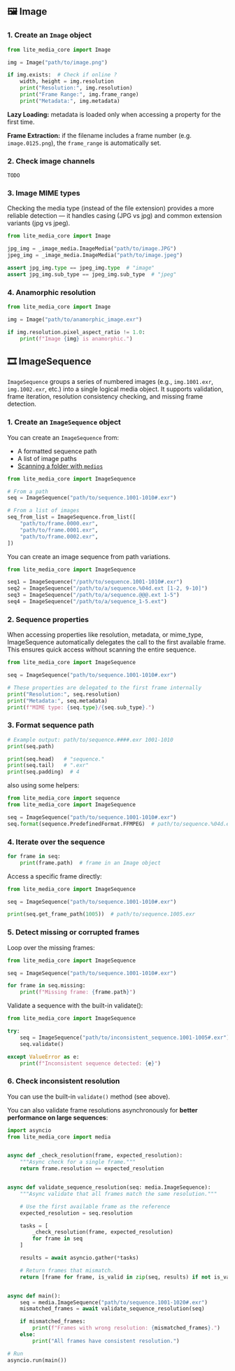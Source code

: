 ## 🖼️ Image

### 1. Create an `Image` object

```python
from lite_media_core import Image

img = Image("path/to/image.png")

if img.exists:  # Check if online ?
    width, height = img.resolution
    print("Resolution:", img.resolution)
    print("Frame Range:", img.frame_range)
    print("Metadata:", img.metadata)
```

**Lazy Loading:** metadata is loaded only when accessing a property for the first time.

**Frame Extraction:** if the filename includes a frame number (e.g. `image.0125.png`), the `frame_range` is automatically set.

### 2. Check image channels

```
TODO
```

### 3. Image MIME types

Checking the media type (instead of the file extension) provides a more reliable detection — it handles casing (JPG vs jpg) and common extension variants (jpg vs jpeg).

```python
from lite_media_core import Image

jpg_img = _image_media.ImageMedia("path/to/image.JPG")
jpeg_img = _image_media.ImageMedia("path/to/image.jpeg")

assert jpg_img.type == jpeg_img.type  # "image"
assert jpg_img.sub_type == jpeg_img.sub_type  # "jpeg"
```

### 4. Anamorphic resolution

```python
from lite_media_core import Image

img = Image("path/to/anamorphic_image.exr")

if img.resolution.pixel_aspect_ratio != 1.0:
	print(f"Image {img} is anamorphic.")
```


## 🎞️ ImageSequence

`ImageSequence` groups a series of numbered images (e.g., `img.1001.exr`, `img.1002.exr`, etc.) into a single logical media object.
It supports validation, frame iteration, resolution consistency checking, and missing frame detection.

### 1. Create an `ImageSequence` object

You can create an `ImageSequence` from:

* A formatted sequence path
* A list of image paths
* [Scanning a folder with `medios`](api/utils/#discover-media-with-mediaos)

```python
from lite_media_core import ImageSequence

# From a path
seq = ImageSequence("path/to/sequence.1001-1010#.exr")

# From a list of images
seq_from_list = ImageSequence.from_list([
    "path/to/frame.0000.exr",
    "path/to/frame.0001.exr",
    "path/to/frame.0002.exr",
])
```

You can create an image sequence from path variations.
```python
from lite_media_core import ImageSequence

seq1 = ImageSequence("/path/to/sequence.1001-1010#.exr")
seq2 = ImageSequence("/path/to/a/sequence.%04d.ext [1-2, 9-10]")
seq3 = ImageSequence("/path/to/a/sequence.@@@.ext 1-5")
seq4 = ImageSequence("/path/to/a/sequence_1-5.ext")
```

### 2. Sequence properties

When accessing properties like resolution, metadata, or mime_type, ImageSequence automatically delegates the call to the first available frame.
This ensures quick access without scanning the entire sequence.

```python
from lite_media_core import ImageSequence

seq = ImageSequence("path/to/sequence.1001-1010#.exr")

# These properties are delegated to the first frame internally
print("Resolution:", seq.resolution)
print("Metadata:", seq.metadata)
print(f"MIME type: {seq.type}/{seq.sub_type}.")
```

### 3. Format sequence path

```python
# Example output: path/to/sequence.####.exr 1001-1010
print(seq.path)

print(seq.head)   # "sequence."
print(seq.tail)   # ".exr"
print(seq.padding)  # 4
```

also using some helpers:
```python
from lite_media_core import sequence
from lite_media_core import ImageSequence

seq = ImageSequence("path/to/sequence.1001-1010#.exr")
seq.format(sequence.PredefinedFormat.FFMPEG)  # path/to/sequence.%04d.exr
```

### 4. Iterate over the sequence

```python
for frame in seq:
    print(frame.path)  # frame in an Image object
```

Access a specific frame directly:
```python
from lite_media_core import ImageSequence

seq = ImageSequence("path/to/sequence.1001-1010#.exr")

print(seq.get_frame_path(1005))  # path/to/sequence.1005.exr
```

### 5. Detect missing or corrupted frames

Loop over the missing frames:
```python
from lite_media_core import ImageSequence

seq = ImageSequence("path/to/sequence.1001-1010#.exr")

for frame in seq.missing:
    print(f"Missing frame: {frame.path}")
```

Validate a sequence with the built-in validate():
```python
from lite_media_core import ImageSequence

try:
    seq = ImageSequence("path/to/inconsistent_sequence.1001-1005#.exr")
    seq.validate()

except ValueError as e:
    print(f"Inconsistent sequence detected: {e}")
```

### 6. Check inconsistent resolution

You can use the built-in `validate()` method (see above).

You can also validate frame resolutions asynchronously for **better performance on large sequences**:

```python
import asyncio
from lite_media_core import media


async def _check_resolution(frame, expected_resolution):
    """Async check for a single frame."""
    return frame.resolution == expected_resolution


async def validate_sequence_resolution(seq: media.ImageSequence):
    """Async validate that all frames match the same resolution."""

    # Use the first available frame as the reference
    expected_resolution = seq.resolution

    tasks = [
        _check_resolution(frame, expected_resolution)
        for frame in seq
    ]

    results = await asyncio.gather(*tasks)

    # Return frames that mismatch.
    return [frame for frame, is_valid in zip(seq, results) if not is_valid]


async def main():
    seq = media.ImageSequence("path/to/sequence.1001-1020#.exr")
    mismatched_frames = await validate_sequence_resolution(seq)

    if mismatched_frames:
        print(f"Frames with wrong resolution: {mismatched_frames}.")
    else:
        print("All frames have consistent resolution.")

# Run
asyncio.run(main())
```

